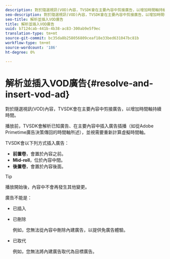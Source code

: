 ```yaml
---
description: 對於隨選視訊(VOD)內容，TVSDK會在主要內容中剪接廣告，以增加時間軸持續時間。
seo-description: 對於隨選視訊(VOD)內容，TVSDK會在主要內容中剪接廣告，以增加時間軸持續時間。
seo-title: 解析並插入VOD廣告
title: 解析並插入VOD廣告
uuid: b7124cab-441b-4b38-ac83-300ab9e5f9ec
translation-type: tm+mt
source-git-commit: bc35da8b258056809ceaf18e33bed631047bc81b
workflow-type: tm+mt
source-wordcount: '186'
ht-degree: 0%

---
```



# 解析並插入VOD廣告{#resolve-and-insert-vod-ad}

對於隨選視訊(VOD)內容，TVSDK會在主要內容中剪接廣告，以增加時間軸持續時間。

播放前，TVSDK會解析已知廣告、在主要內容中插入廣告插播（如從Adobe Primetime廣告決策傳回的時間軸所述），並視需要重新計算虛擬時間軸。

TVSDK會以下列方式插入廣告：

* **前置卷**，會置於內容之前。
* **Mid-roll**，位於內容中間。
* **後置卷**，會置於內容後面。

>[!TIP]
>
>播放開始後，內容中不會再發生其他變更。

廣告不能是：

* 已插入
* 已刪除

   例如，您無法從內容中刪除內建廣告，以提供免廣告體驗。
* 已取代

   例如，您無法將內建廣告取代為目標廣告。